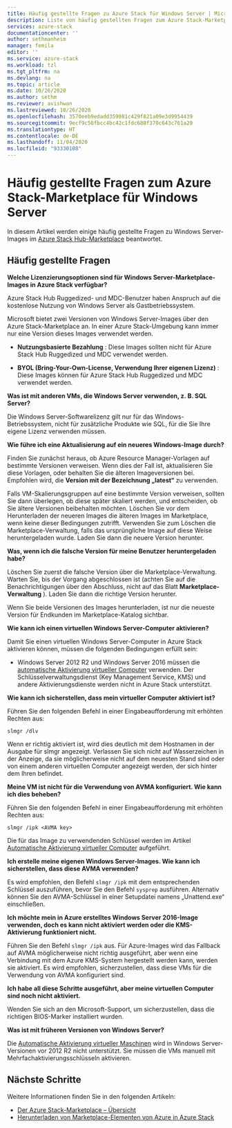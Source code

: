 ```yaml
---
title: Häufig gestellte Fragen zu Azure Stack für Windows Server | Microsoft-Dokumentation
description: Liste von häufig gestellten Fragen zum Azure Stack-Marketplace für Windows Server
services: azure-stack
documentationcenter: ''
author: sethmanheim
manager: femila
editor: ''
ms.service: azure-stack
ms.workload: tzl
ms.tgt_pltfrm: na
ms.devlang: na
ms.topic: article
ms.date: 10/26/2020
ms.author: sethm
ms.reviewer: avishwan
ms.lastreviewed: 10/26/2020
ms.openlocfilehash: 3570eeb9edadd359081c429f821a09e3d9954439
ms.sourcegitcommit: 9ecf9c58fbcc4bc42c1fdc688f370c643c761a29
ms.translationtype: HT
ms.contentlocale: de-DE
ms.lasthandoff: 11/04/2020
ms.locfileid: "93330108"
---
```

# <a name="windows-server-in-azure-stack-marketplace-faq"></a>Häufig gestellte Fragen zum Azure Stack-Marketplace für Windows Server

In diesem Artikel werden einige häufig gestellte Fragen zu Windows Server-Images im [Azure Stack Hub-Marketplace](../../operator/azure-stack-marketplace.md) beantwortet.

## <a name="faqs"></a>Häufig gestellte Fragen

**Welche Lizenzierungsoptionen sind für Windows Server-Marketplace-Images in Azure Stack verfügbar?**

Azure Stack Hub Ruggedized- und MDC-Benutzer haben Anspruch auf die kostenlose Nutzung von Windows Server als Gastbetriebssystem.

Microsoft bietet zwei Versionen von Windows Server-Images über den Azure Stack-Marketplace an. In einer Azure Stack-Umgebung kann immer nur eine Version dieses Images verwendet werden.

- **Nutzungsbasierte Bezahlung** : Diese Images sollten nicht für Azure Stack Hub Ruggedized und MDC verwendet werden.

- **BYOL (Bring-Your-Own-License, Verwendung Ihrer eigenen Lizenz)** : Diese Images können für Azure Stack Hub Ruggedized und MDC verwendet werden.

**Was ist mit anderen VMs, die Windows Server verwenden, z. B. SQL Server?**

Die Windows Server-Softwarelizenz gilt nur für das Windows-Betriebssystem, nicht für zusätzliche Produkte wie SQL, für die Sie Ihre eigene Lizenz verwenden müssen.

**Wie führe ich eine Aktualisierung auf ein neueres Windows-Image durch?**

Finden Sie zunächst heraus, ob Azure Resource Manager-Vorlagen auf bestimmte Versionen verweisen. Wenn dies der Fall ist, aktualisieren Sie diese Vorlagen, oder behalten Sie die älteren Imageversionen bei. Empfohlen wird, die **Version mit der Bezeichnung „latest“** zu verwenden.

Falls VM-Skalierungsgruppen auf eine bestimmte Version verweisen, sollten Sie dann überlegen, ob diese später skaliert werden, und entscheiden, ob Sie ältere Versionen beibehalten möchten. Löschen Sie vor dem Herunterladen der neueren Images die älteren Images im Marketplace, wenn keine dieser Bedingungen zutrifft. Verwenden Sie zum Löschen die Marketplace-Verwaltung, falls das ursprüngliche Image auf diese Weise heruntergeladen wurde. Laden Sie dann die neuere Version herunter.

**Was, wenn ich die falsche Version für meine Benutzer heruntergeladen habe?**

Löschen Sie zuerst die falsche Version über die Marketplace-Verwaltung. Warten Sie, bis der Vorgang abgeschlossen ist (achten Sie auf die Benachrichtigungen über den Abschluss, nicht auf das Blatt **Marketplace-Verwaltung** ). Laden Sie dann die richtige Version herunter.

Wenn Sie beide Versionen des Images herunterladen, ist nur die neueste Version für Endkunden im Marketplace-Katalog sichtbar.

**Wie kann ich einen virtuellen Windows Server-Computer aktivieren?**

Damit Sie einen virtuellen Windows Server-Computer in Azure Stack aktivieren können, müssen die folgenden Bedingungen erfüllt sein:

- Windows Server 2012 R2 und Windows Server 2016 müssen die [automatische Aktivierung virtueller Computer](/previous-versions/windows/it-pro/windows-server-2012-R2-and-2012/dn303421(v=ws.11)) verwenden. Der Schlüsselverwaltungsdienst (Key Management Service, KMS) und andere Aktivierungsdienste werden nicht in Azure Stack unterstützt.

**Wie kann ich sicherstellen, dass mein virtueller Computer aktiviert ist?**

Führen Sie den folgenden Befehl in einer Eingabeaufforderung mit erhöhten Rechten aus:

```shell
slmgr /dlv
```

Wenn er richtig aktiviert ist, wird dies deutlich mit dem Hostnamen in der Ausgabe für slmgr angezeigt. Verlassen Sie sich nicht auf Wasserzeichen in der Anzeige, da sie möglicherweise nicht auf dem neuesten Stand sind oder von einem anderen virtuellen Computer angezeigt werden, der sich hinter dem Ihren befindet.

**Meine VM ist nicht für die Verwendung von AVMA konfiguriert. Wie kann ich dies beheben?**

Führen Sie den folgenden Befehl in einer Eingabeaufforderung mit erhöhten Rechten aus:

```shell
slmgr /ipk <AVMA key>
```

Die für das Image zu verwendenden Schlüssel werden im Artikel [Automatische Aktivierung virtueller Computer](/previous-versions/windows/it-pro/windows-server-2012-R2-and-2012/dn303421(v=ws.11)) aufgeführt.

**Ich erstelle meine eigenen Windows Server-Images. Wie kann ich sicherstellen, dass diese AVMA verwenden?**

Es wird empfohlen, den Befehl `slmgr /ipk` mit dem entsprechenden Schlüssel auszuführen, bevor Sie den Befehl `sysprep` ausführen. Alternativ können Sie den AVMA-Schlüssel in einer Setupdatei namens „Unattend.exe“ einschließen.

**Ich möchte mein in Azure erstelltes Windows Server 2016-Image verwenden, doch es kann nicht aktiviert werden oder die KMS-Aktivierung funktioniert nicht.**

Führen Sie den Befehl `slmgr /ipk` aus. Für Azure-Images wird das Fallback auf AVMA möglicherweise nicht richtig ausgeführt, aber wenn eine Verbindung mit dem Azure KMS-System hergestellt werden kann, werden sie aktiviert. Es wird empfohlen, sicherzustellen, dass diese VMs für die Verwendung von AVMA konfiguriert sind.

**Ich habe all diese Schritte ausgeführt, aber meine virtuellen Computer sind noch nicht aktiviert.**

Wenden Sie sich an den Microsoft-Support, um sicherzustellen, dass die richtigen BIOS-Marker installiert wurden.

**Was ist mit früheren Versionen von Windows Server?**

Die [Automatische Aktivierung virtueller Maschinen](/previous-versions/windows/it-pro/windows-server-2012-R2-and-2012/dn303421(v=ws.11)) wird in Windows Server-Versionen vor 2012 R2 nicht unterstützt. Sie müssen die VMs manuell mit Mehrfachaktivierungsschlüsseln aktivieren.

## <a name="next-steps"></a>Nächste Schritte

Weitere Informationen finden Sie in den folgenden Artikeln:

- [Der Azure Stack-Marketplace – Übersicht](../../operator/azure-stack-marketplace.md)
- [Herunterladen von Marketplace-Elementen von Azure in Azure Stack](azure-stack-download-azure-marketplace-item-tca.md)
